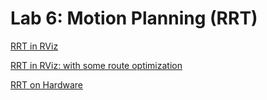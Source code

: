 # Lab 6: Motion Planning (RRT)

[RRT in RViz](https://youtu.be/ws4dDGiohw4)

[RRT in RViz: with some route optimization](https://youtu.be/6AYY4zii_98)

[RRT on Hardware](https://www.youtube.com/watch?v=JvZ5VUmy-5g)
